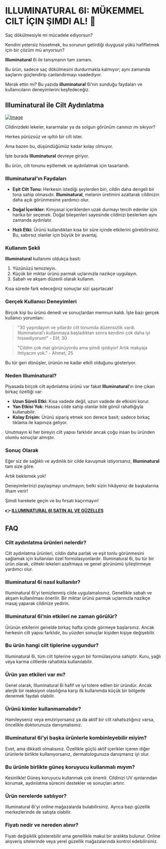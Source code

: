 # ILLUMINATURAL 6I: MÜKEMMEL CILT İÇIN ŞIMDI AL! 🌟

Saç dökülmesiyle mi mücadele ediyorsun? 

Kendini yetersiz hissetmek, bu sorunun getirdiği duygusal yükü hafifletmek için bir çözüm mü arıyorsun?  

**Illuminatural** 6i ile tanışmanın tam zamanı.  

Bu ürün, sadece saç dökülmesini durdurmakla kalmıyor; aynı zamanda saçlarını güçlendirip canlandırmayı vaadediyor.  

Merak ettin mi? Bu yazıda **illuminatural** 6i’nin sunduğu faydaları ve kullanıcıların deneyimlerini keşfedeceğiz.

## Illuminatural ile Cilt Aydınlatma

[![Image](https://www2.sellhealth.com/113/illuminatural_468x80.gif)](https://gchaffi.com/ys3wgByd)

Cildinizdeki lekeler, kararmalar ya da solgun görünüm canınızı mı sıkıyor? 

Herkes pürüzsüz ve ışıltılı bir cilt ister. 

Ama bazen bu, düşündüğümüz kadar kolay olmuyor.

İşte burada **Illuminatural** devreye giriyor. 

Bu ürün, cilt tonunu eşitlemek ve aydınlatmak için tasarlandı.

### Illuminatural'ın Faydaları

- **Eşit Cilt Tonu:** 
  Herkesin istediği şeylerden biri, cildin daha dengeli bir tona sahip olmasıdır. 
  **Illuminatural**, melanin üretimini azaltarak cildinizin daha açık görünmesine yardımcı olur.
  
- **Doğal İçerikler:**
  Kimyasal içeriklerden uzak durmayı tercih edenler için harika bir seçenek. 
  Doğal bileşenleri sayesinde cildinizi beslerken aynı zamanda aydınlatır.

- **Hızlı Etki:**
  Ürünü kullandıktan kısa bir süre içinde etkilerini görebilirsiniz. 
  Bu, sabırsız olanlar için büyük bir avantaj.

### Kullanım Şekli

**Illuminatural** kullanımı oldukça basit:

1. Yüzünüzü temizleyin.
2. Küçük bir miktar ürünü parmak uçlarınızla nazikçe uygulayın.
3. Sabah ve akşam düzenli olarak kullanın.

Kısa sürede fark edeceğiniz sonuçlar sizi şaşırtacak!

### Gerçek Kullanıcı Deneyimleri

Birçok kişi bu ürünü denedi ve sonuçlardan memnun kaldı. İşte bazı gerçek kullanıcı yorumları:

> "30 yaşındayım ve yıllardır cilt tonumda düzensizlik vardı. Illuminatural'ı kullanmaya başladıktan sonra kendimi çok daha iyi hissediyorum!" - Elif, 30

> "Cildim çok mat görünüyordu ama şimdi ışıldıyor! Artık makyaja ihtiyacım yok." - Ahmet, 25

Bu tür geri dönüşler, ürünün ne kadar etkili olduğunu gösteriyor.

### Neden Illuminatural?

Piyasada birçok cilt aydınlatma ürünü var fakat **Illuminatural**’ın öne çıkan birkaç özelliği var:

- **Uzun Süreli Etki:** Kısa vadede değil, uzun vadede de etkisini korur.
- **Yan Etkisi Yok:** Hassas cilde sahip olanlar bile gönül rahatlığıyla kullanabilir.
- **Kolay Erişim:** Ürünü sipariş etmek son derece basit; sadece birkaç tıklama ile kapınıza geliyor.

Unutmayın ki her bireyin cilt yapısı farklıdır ancak çoğu insan bu üründen olumlu sonuçlar almıştır.

### Sonuç Olarak

Eğer siz de sağlıklı ve aydınlık bir cilde kavuşmak istiyorsanız, **Illuminatural** tam size göre.

Artık beklemek yok!

Deneyimlerinizi paylaşmayı unutmayın; belki sizin hikâyeniz de başkalarına ilham verir!

Şimdi harekete geçin ve bu fırsatı kaçırmayın!



**👉 [ILLUMINATURAL 6I SATIN AL VE GÜZELLEŞ](https://gchaffi.com/ys3wgByd)**

## FAQ

### Cilt aydınlatma ürünleri nelerdir?
Cilt aydınlatma ürünleri, cildin daha parlak ve eşit tonlu görünmesini sağlamak için kullanılan özel formülasyonlardır. Illuminatural 6i, bu tür bir ürün olarak, ciltteki lekeleri azaltmaya ve genel görünümü iyileştirmeye yardımcı olur.

### Illuminatural 6i nasıl kullanılır?
Illuminatural 6i’yi temizlenmiş cilde uygulamalısınız. Genellikle sabah ve akşam kullanılması önerilir. Bir miktar ürünü parmak uçlarınızla nazikçe masaj yaparak cildinize yedirin.

### Illuminatural 6i’nin etkileri ne zaman görülür?
Ürünün etkilerini genelde birkaç hafta içinde görmeye başlarsınız. Ancak herkesin cilt yapısı farklıdır, bu yüzden sonuçlar kişiden kişiye değişebilir.

### Bu ürün hangi cilt tiplerine uygundur?
Illuminatural 6i, tüm cilt tiplerine uygun bir formülasyona sahiptir. Kuru, yağlı veya karma ciltlerde rahatlıkla kullanılabilir.

### Ürün yan etkileri var mı?
Genel olarak, Illuminatural 6i hafif ve iyi tolere edilen bir üründür. Ancak alerjik bir reaksiyon olasılığına karşı ilk kullanımda küçük bir bölgede denemek faydalı olabilir.

### Ürünü kimler kullanmamalıdır?
Hamileyseniz veya emziriyorsanız ya da aktif bir cilt rahatsızlığınız varsa, öncelikle doktorunuza danışmalısınız.

### Illuminatural 6i’yi başka ürünlerle kombinleyebilir miyim?
Evet, ama dikkatli olmalısınız. Özellikle güçlü aktif içerikler içeren diğer ürünlerle birlikte kullanıyorsanız, dermatologunuza danışmanız iyi olur.

### Bu ürünle birlikte güneş koruyucu kullanmalı mıyım?
Kesinlikle! Güneş koruyucu kullanmak çok önemli. Cildinizi UV ışınlarından korumak, aydınlatma sürecini destekler ve sonuçları artırır.

### Ürün nerelerde satılıyor? 
Illuminatural 6i’yi online mağazalarda bulabilirsiniz. Ayrıca bazı güzellik merkezlerinde de satışta olabilir.

### Fiyatı nedir ve nereden alınır? 
Fiyatı değişiklik gösterebilir ama genellikle makul bir aralıkta bulunur. Online alışveriş sitelerinde veya yerel güzellik mağazalarında kontrol edebilirsiniz.